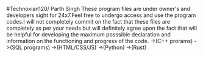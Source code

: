 #Technoxian120/  Parth Singh
These program files are under owner's and developers sight for 24x7.Feel free to undergo access and use the program codes.I will not completely commit on the fact that these files are completely as per your needs but will definitely agree upon the fact that will be helpful for developing the maximum posssible declaration and information on the functioning and progress of the code. 
->(C++ prorams)
->(SQL programs)
->(HTML/CSS/JS)
->(Python)
->(Rust)
